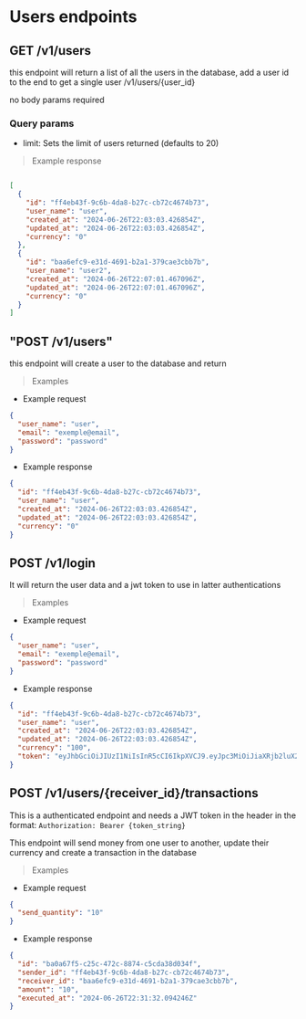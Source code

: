 # Users endpoints

## GET /v1/users

this endpoint will return a list of all the users in the database, add a user id to the end to get a single user /v1/users/{user_id}

no body params required

### Query params

- limit: Sets the limit of users returned (defaults to 20)

> Example response

```json

[
  {
    "id": "ff4eb43f-9c6b-4da8-b27c-cb72c4674b73",
    "user_name": "user",
    "created_at": "2024-06-26T22:03:03.426854Z",
    "updated_at": "2024-06-26T22:03:03.426854Z",
    "currency": "0"
  },
  {
    "id": "baa6efc9-e31d-4691-b2a1-379cae3cbb7b",
    "user_name": "user2",
    "created_at": "2024-06-26T22:07:01.467096Z",
    "updated_at": "2024-06-26T22:07:01.467096Z",
    "currency": "0"
  }
]

```

## "POST /v1/users"

this endpoint will create a user to the database and return

> Examples

- Example request

```json
{
  "user_name": "user",
  "email": "exemple@email",
  "password": "password"
}
```

- Example response

```json
{
  "id": "ff4eb43f-9c6b-4da8-b27c-cb72c4674b73",
  "user_name": "user",
  "created_at": "2024-06-26T22:03:03.426854Z",
  "updated_at": "2024-06-26T22:03:03.426854Z",
  "currency": "0"
}
```

## POST /v1/login

It will return the user data and a jwt token to use in latter authentications

> Examples

- Example request

```json
{
  "user_name": "user",
  "email": "exemple@email",
  "password": "password"
}
```

- Example response

```json
{
  "id": "ff4eb43f-9c6b-4da8-b27c-cb72c4674b73",
  "user_name": "user",
  "created_at": "2024-06-26T22:03:03.426854Z",
  "updated_at": "2024-06-26T22:03:03.426854Z",
  "currency": "100",
  "token": "eyJhbGciOiJIUzI1NiIsInR5cCI6IkpXVCJ9.eyJpc3MiOiJiaXRjb2luX2FwaSIsInN1YiI6ImZmNGViNDNmLTljNmItNGRhOC1iMjdjLWNiNzJjNDY3NGI3MyIsImV4cCI6MTcxOTQ2ODg0OSwiaWF0IjoxNzE5NDQwMDQ5fQ.2Dbdk30ijIk7KA0Vz2v4bd0J1l2rN5SATcfKz2u5TvI"
}
```

## POST /v1/users/{receiver_id}/transactions

This is a authenticated endpoint and needs a JWT token in the header in the format: `Authorization: Bearer {token_string}`

This endpoint will send money from one user to another, update their currency and create a transaction in the database

> Examples

- Example request

```json
{
  "send_quantity": "10"
}
```

- Example response

```json
{
  "id": "ba0a67f5-c25c-472c-8874-c5cda38d034f",
  "sender_id": "ff4eb43f-9c6b-4da8-b27c-cb72c4674b73",
  "receiver_id": "baa6efc9-e31d-4691-b2a1-379cae3cbb7b",
  "amount": "10",
  "executed_at": "2024-06-26T22:31:32.094246Z"
}
```
